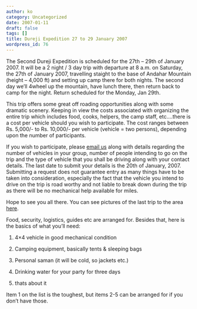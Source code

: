 ```yaml
---
author: ko
category: Uncategorized
date: 2007-01-11
draft: false
tags: []
title: Dureji Expedition 27 to 29 January 2007
wordpress_id: 76
---
```


The Second Dureji Expedition is scheduled for the 27th – 29th of January 2007. It will be a 2 night / 3 day trip with departure at 8 a.m. on Saturday, the 27th of January 2007, travelling staight to the base of Andahar Mountain (height – 4,000 ft) and setting up camp there for both nights. The second day we’ll 4wheel up the mountain, have lunch there, then return back to camp for the night. Return scheduled for the Monday, Jan 29th.

This trip offers some great off roading opportunities along with some dramatic scenery. Keeping in view the costs associated with organizing the entire trip which includes food, cooks, helpers, the camp staff, etc….there is a cost per vehicle should you wish to participate. The cost ranges between Rs. 5,000/- to Rs. 10,000/- per vehicle (vehicle = two persons), depending upon the number of participants.

If you wish to participate, please [email us](http://offroadpakistan.com/contact/) along with details regarding the number of vehicles in your group, number of people intending to go on the trip and the type of vehicle that you shall be driving along with your contact details. The last date to submit your details is the 20th of January, 2007. Submitting a request does not guarantee entry as many things have to be taken into consideration, especially the fact that the vehicle you intend to drive on the trip is road worthy and not liable to break down during the trip as there will be no mechanical help available for miles.

Hope to see you all there. You can see pictures of the last trip to the area [here](./index.html).

Food, security, logistics, guides etc are arranged for. Besides that, here is the basics of what you’ll need:

1. 4×4 vehicle in good mechanical condition

1. Camping equipment, basically tents & sleeping bags

1. Personal saman (it will be cold, so jackets etc.)

1. Drinking water for your party for three days

1. thats about it

Item 1 on the list is the toughest, but items 2-5 can be arranged for if you don’t have those.